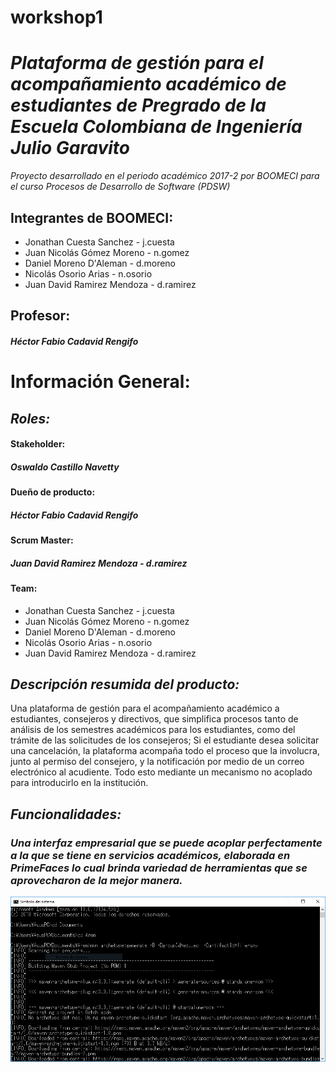 # workshop1
***Plataforma de gestión para el acompañamiento académico de estudiantes de Pregrado de la Escuela Colombiana de Ingeniería Julio Garavito***
======

*Proyecto desarrollado en el periodo académico 2017-2 por BOOMECI para el curso Procesos de Desarrollo de Software (PDSW)*

  Integrantes de BOOMECI:
  -------
  * Jonathan Cuesta Sanchez - j.cuesta
  * Juan Nicolás Gómez Moreno - n.gomez
  * Daniel Moreno D'Aleman - d.moreno
  * Nicolás Osorio Arias - n.osorio
  * Juan David Ramirez Mendoza - d.ramirez

  Profesor:
  -------
  ##### Héctor Fabio Cadavid Rengifo

****Información General:****
======
 
  *Roles:*
  -------
  #### ****Stakeholder:****
  ##### Oswaldo Castillo Navetty
  
  #### ****Dueño de producto:****
  #####  Héctor Fabio Cadavid Rengifo
    
  #### ****Scrum Master:****
  #####  Juan David Ramirez Mendoza - d.ramirez 
    
  #### ****Team:****
 
  + Jonathan Cuesta Sanchez - j.cuesta
  + Juan Nicolás Gómez Moreno - n.gomez
  + Daniel Moreno D'Aleman - d.moreno
  + Nicolás Osorio Arias - n.osorio
  + Juan David Ramirez Mendoza - d.ramirez

*_Descripción resumida del producto:_*
------- 
Una plataforma de gestión para el acompañamiento académico a estudiantes, consejeros y directivos, que simplifica          procesos tanto de análisis de los semestres académicos para los estudiantes, como del trámite de las solicitudes de los consejeros; Si el estudiante desea solicitar una cancelación, la plataforma acompaña todo el proceso que la involucra, junto al permiso del consejero, y la notificación por medio de un correo electrónico al acudiente. Todo esto mediante un mecanismo no acoplado para introducirlo en la institución.
  
## *Funcionalidades:*

### *Una interfaz empresarial que se puede acoplar perfectamente a la que se tiene en servicios académicos, elaborada en PrimeFaces lo cual brinda variedad de herramientas que se aprovecharon de la mejor manera.*


![alt text][1]

[1]:https://github.com/JonathanCuestaSanchez/workshop1/blob/master/Laboratorio1/src/images/img1.png

